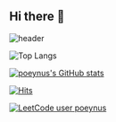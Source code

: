 ## Hi there 👋

![header](https://capsule-render.vercel.app/api?type=waving&color=auto&height=300&section=header&text=Poeynus%20Github&fontSize=90)

![Top Langs](https://github-readme-stats.vercel.app/api/top-langs/?username=poeynus&layout=compact)

[![poeynus's GitHub stats](https://github-readme-stats.vercel.app/api?username=poeynus&hide=stars,contribs&count_private=true)](https://github.com/poeynus/github-readme-stats)

[![Hits](https://hits.seeyoufarm.com/api/count/incr/badge.svg?url=https%3A%2F%2Fgithub.com%2Fpoeynus&count_bg=%2379C83D&title_bg=%23555555&icon=&icon_color=%23E7E7E7&title=hits&edge_flat=false)](https://hits.seeyoufarm.com)

[![LeetCode user poeynus](https://img.shields.io/badge/dynamic/json?style=for-the-badge&labelColor=black&color=%23ffa116&label=Solved&query=solved&url=https%3A%2F%2Fleetcode-badge.vercel.app%2Fapi%2Fusers%2Fpoeynus&logo=leetcode&logoColor=yellow)](https://leetcode.com/poeynus/)
